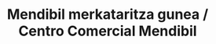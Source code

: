 ---
title: "Mendibil merkataritza gunea / Centro Comercial Mendibil"
url: /irun/mendibil-merkataritza-gunea-centro-comercial-mendibil/
shop: centro comercial
---